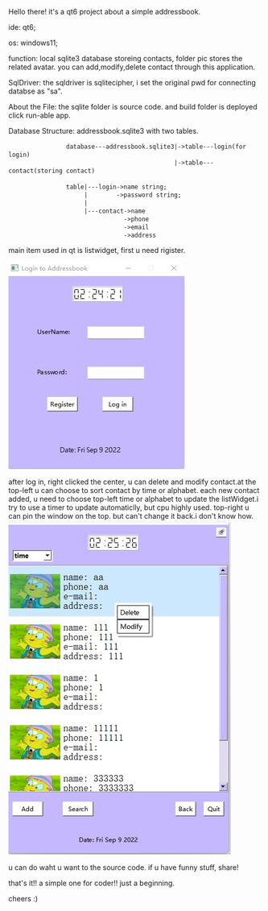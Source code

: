Hello there! it's a qt6 project about a simple addressbook.

ide: qt6;

os: windows11;

function: local sqlite3 database storeing contacts, folder pic stores the related avatar. you can add,modify,delete contact through this application.

SqlDriver: the sqldriver is sqlitecipher, i set the original pwd for connecting databse as "sa".

About the File:  the sqlite folder is source code.
                 and build folder is deployed click run-able app.

Database Structure: addressbook.sqlite3 with two tables.

                    database---addressbook.sqlite3|->table---login(for login)
                                                  |->table---contact(storing contact)
                                                         
                    table|---login->name string;
                         |        ->password string;
                         | 
                         |---contact->name  
                                    ->phone
                                    ->email
                                    ->address

main item used in qt is listwidget, first u need rigister.

![](https://github.com/BigfaceCatLovesFish/Addressbook/blob/main/login.jpg)

after log in, right clicked the center, u can delete and modify contact.at the top-left u can choose to sort contact by time or alphabet. each new contact added, u need to choose top-left time or alphabet to update the listWidget.i try to use a timer to update automaticlly, but cpu highly used. top-right u can pin the window on the top. but can't change it back.i don't know how.
![](https://github.com/BigfaceCatLovesFish/Addressbook/blob/main/addressbook.jpg)

u can do waht u  want to the source code.
if u have funny stuff, share!

that's it!! a simple one for coder!! 
just a beginning.

cheers :)
